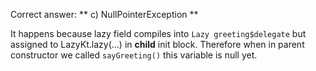 Correct answer: ** c) NullPointerException **

It happens because lazy field compiles into `Lazy greeting$delegate` but assigned to LazyKt.lazy(...) in **child** init block.
Therefore when in parent constructor we called `sayGreeting()` this variable is null yet.
